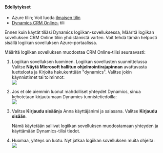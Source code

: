 #### <a name="prerequisites"></a>Edellytykset
- Azure tilin; Voit luoda [ilmaisen tilin](https://azure.microsoft.com/free)
- [Dynamics CRM Online-](https://www.microsoft.com/en-us/dynamics/crm-free-trial-overview.aspx) tili 

Ennen kuin käytät tiliäsi Dynamics logiikan-sovelluksessa, Määritä logiikan sovelluksen CRM Online tiliin yhdistämistä varten. Voit tehdä tämän helposti sisällä logiikan sovelluksen Azure-portaalissa. 

Määritä logiikan sovelluksen muodostaa CRM Online-tilisi seuraavasti:

1. Logiikan sovelluksen luominen. Logiikan sovellusten suunnittelussa Valitse **Näytä Microsoft hallitun ohjelmointirajapinnan** avattavasta luettelosta ja Kirjoita hakukenttään "dynamics". Valitse jokin käynnistimet tai toiminnot:  
  ![](./media/connectors-create-api-crmonline/dynamics-triggers.png)
2. Jos et ole aiemmin luonut mahdolliset yhteydet Dynamics, sinua kehotetaan kirjautumaan Dynamics tunnistetiedoilla:  
  ![](./media/connectors-create-api-crmonline/dynamics-signin.png)
3. Valitse **Kirjaudu sisään**ja Anna käyttäjänimi ja salasana. Valitse **Kirjaudu sisään**. 

    Nämä käytetään sallivat logiikan sovelluksen muodostamaan yhteyden ja käyttämään Dynamics-tilisi tiedot. 
4. Huomaa, yhteys on luotu. Nyt jatkaa logiikan sovelluksen muita ohjeita:  
  ![](./media/connectors-create-api-crmonline/dynamics-properties.png)
